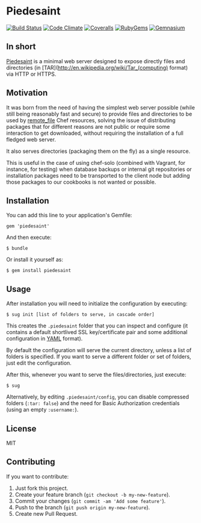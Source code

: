 # Piedesaint

[![Build Status](http://img.shields.io/travis/tnarik/piedesaint.svg)](https://travis-ci.org/tnarik/piedesaint)
[![Code Climate](http://img.shields.io/codeclimate/github/tnarik/piedesaint.svg)](https://codeclimate.com/github/tnarik/piedesaint)
[![Coveralls](http://img.shields.io/coveralls/tnarik/piedesaint.svg)](https://coveralls.io/r/tnarik/piedesaint)
[![RubyGems](http://img.shields.io/gem/v/piedesaint.svg)](http://rubygems.org/gems/piedesaint)
[![Gemnasium](http://img.shields.io/gemnasium/tnarik/piedesaint.svg)](https://gemnasium.com/tnarik/piedesaint)

## In short

[Piedesaint](https://github.com/tnarik/piedesaint) is a minimal web server designed to expose directly files and directories (in [TAR](http://en.wikipedia.org/wiki/Tar_(computing) format) via HTTP or HTTPS.

## Motivation

It was born from the need of having the simplest web server possible (while still being reasonably fast and secure) to provide files and directories to be used by [remote_file](http://docs.opscode.com/resource_remote_file.html) Chef resources, solving the issue of distributing packages that for different reasons are not public or require some interaction to get downloaded, without requiring the installation of a full fledged web server.

It also serves directories (packaging them on the fly) as a single resource.

This is useful in the case of using chef-solo (combined with Vagrant, for instance, for testing) when database backups or internal git repositories or installation packages need to be transported to the client node but adding those packages to our cookbooks is not wanted or possible.

## Installation

You can add this line to your application's Gemfile:

	gem 'piedesaint'

And then execute:

    $ bundle

Or install it yourself as:

    $ gem install piedesaint

## Usage

After installation you will need to initialize the configuration by executing:
	
	$ sug init [list of folders to serve, in cascade order]

This creates the ```.piedesaint``` folder that you can inspect and configure (it contains a default shortlived SSL key/certificate pair and some additional configuration in [YAML](http://en.wikipedia.org/wiki/YAML) format).

By default the configuration will serve the current directory, unless a list of folders is specified. If you want to serve a different folder or set of folders, just edit the configuration.

After this, whenever you want to serve the files/directories, just execute:

	$ sug

Alternatively, by editing ```.piedesaint/config```, you can disable compressed folders (```:tar: false```) and the need for Basic Authorization credentials (using an empty ```:username:```).

## License

MIT

## Contributing

If you want to contribute:

1. Just fork this project.
2. Create your feature branch (`git checkout -b my-new-feature`).
3. Commit your changes (`git commit -am 'Add some feature'`).
4. Push to the branch (`git push origin my-new-feature`).
5. Create new Pull Request.
